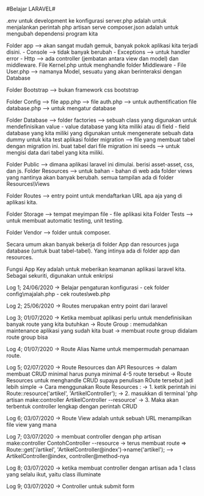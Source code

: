 #Belajar LARAVEL#

.env untuk development ke konfigurasi
server.php adalah untuk menjalankan perintah php artisan serve
composer.json adalah untuk mengubah dependensi program kita

Folder app --> akan sangat mudah gemuk, banyak pokok aplikasi kita terjadi disini.
    - Console --> tidak banyak berubah
    - Exceptions --> untuk handler error
    - Http --> ada controller (jembatan antara view dan model) dan middleware. File Kernel.php untuk menghandle folder Middleware
    - File User.php --> namanya Model, sesuatu yang akan berinteraksi dengan Database

Folder Bootstrap --> bukan framework css bootstrap

Folder Config --> 
    file app.php -->
    file auth.php --> untuk authentification
    file database.php --> untuk mengatur database

Folder Database -->
    folder factories --> sebuah class yang digunakan untuk mendefinisikan value - value database yang kita miliki atau di field - field database yang kita miliki yang digunakan untuk mengenerate sebuah data dummy untuk kita test aplikasi
    folder migration --> file yang membuat tabel dengan migration ini. buat tabel dari file migration ini
    seeds --> untuk mengisi data dari tabel yang kita miliki.

Folder Public --> dimana aplikasi laravel ini dimulai. berisi asset-asset, css, dan js.
Folder Resources --> untuk bahan - bahan di web
    ada folder views yang nantinya akan banyak berubah. semua tampilan ada di folder Resources\Views

Folder Routes --> entry point untuk mendaftarkan URL apa aja yang di aplikasi kita.

Folder Storage --> tempat meyimpan file - file aplikasi kita
Folder Tests --> untuk membuat automatic testing, unit testing.

Folder Vendor --> folder untuk composer. 

Secara umum akan banyak bekerja di folder App dan resources juga database (untuk buat tabel-tabel). Yang intinya ada di folder app dan resources. 

Fungsi App Key adalah untuk meberikan keamanan aplikasi laravel kita. Sebagai sekuriti, digunakan untuk enkripsi

Log 1; 24/06/2020
    -> Belajar pengaturan konfigurasi
        - cek folder config\majalah.php
        - cek routes\web.php 

Log 2; 25/06/2020
    -> Routes merupakan entry point dari laravel

Log 3; 01/07/2020
    -> Ketika membuat aplikasi perlu untuk mendefinisikan banyak route yang kita butuhkan
    -> Route Group : memudahkan maintenance aplikasi yang sudah kita buat
    -> membuat route group didalam route group bisa

Log 4; 01/07/2020
    -> Route Alias Name untuk mempermudah penamaan route.

Log 5; 02/07/2020
    -> Route Resources dan API Resources
    -> dalam membuat CRUD minimal harus punya minimal 4-5 route tersebut
    -> Route Resources untuk menghandle CRUD supaya penulisan ROute tersebut jadi lebih simple
    -> Cara menggunakan Route Resources :
    -> 1. ketik perintah ini Route::resource('artikel', 'ArtikelController');
    -> 2. masukkan di terminal 'php artisan make:controller ArtikelController --resource'
    -> 3. Maka akan terbentuk controller lengkap dengan perintah CRUD

Log 6; 03/07/2020
    -> Route View adalah untuk sebuah URL menampilkan file view yang mana

Log 7; 03/07/2020
    -> membuat controller dengan php artisan make:controller ContohController --resource
    -> terus membuat route => Route::get('/artikel', 'ArtikelController@index')->name('artikel'); --> ArtikelController@index, controller@method-nya

Log 8; 03/07/2020
    -> ketika membuat controller dengan artisan ada 1 class yang selalu ikut, yaitu class illuminate

Log 9; 03/07/2020
    -> Controller untuk submit form 
